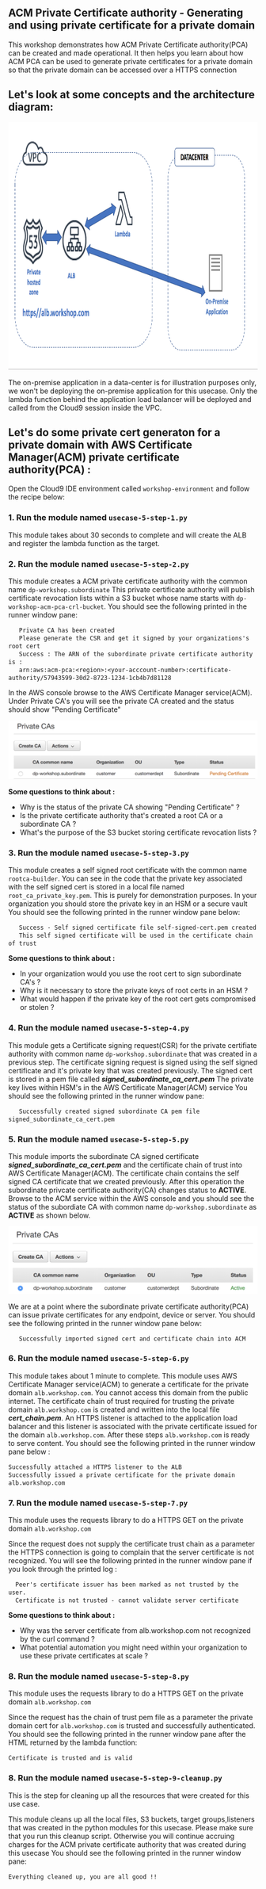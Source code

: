 ## ACM Private Certificate authority - Generating and using private certificate for a private domain

This workshop demonstrates how ACM Private Certificate authority(PCA) can be created and made operational. It then helps you learn
about how ACM PCA can be used to generate private certificates for a private domain so that the private domain can be accessed over
a HTTPS connection

## Let's look at some concepts and the architecture diagram:

<a><img src="images/acm-pca-usecase-6-arch.png" width="700" height="500"></a><br>

The on-premise application in a data-center is for illustration purposes only, we won't be deploying the on-premise application for this usecase. Only the lambda function behind the application load balancer will be deployed and called from the Cloud9 session inside the VPC. 

## Let's do some private cert generaton for a private domain with AWS Certificate Manager(ACM) private certificate authority(PCA) :

Open the Cloud9 IDE environment called `workshop-environment` and follow the recipe below:

### 1. Run the module named `usecase-5-step-1.py`

This module takes about 30 seconds to complete and will create the ALB and register the lambda function as the target.

### 2. Run the module named `usecase-5-step-2.py`

This module creates a ACM private certificate authority with the common name `dp-workshop.subordinate`
This private certificate authority will publish certificate revocation lists within a S3 bucket whose name starts with `dp-workshop-acm-pca-crl-bucket`.
You should see the following printed in the runner window pane:
```
   Private CA has been created
   Please generate the CSR and get it signed by your organizations's root cert
   Success : The ARN of the subordinate private certificate authority is :
   arn:aws:acm-pca:<region>:<your-acccount-number>:certificate-authority/57943599-30d2-8723-1234-1cb4b7d81128
```
In the AWS console browse to the AWS Certificate Manager service(ACM). Under Private CA's you will see the private CA created and the status should show "Pending Certificate"

<a><img src="images/pca-pending.png"></a><br>

**Some questions to think about :**

* Why is the status of the private CA showing "Pending Certificate" ?
* Is the private certificate authority that's created a root CA or a subordinate CA ?
* What's the purpose of the S3 bucket storing certificate revocation lists ?

### 3. Run the module named `usecase-5-step-3.py`

This module creates a self signed root certificate with the common name `rootca-builder`.
You can see in the code that the private key associated with the self signed cert is stored in a local file named `root_ca_private_key.pem`.
This is purely for demonstration purposes. In your organization you should store the private key in an HSM or a secure vault
You should see the following printed in the runner window pane below:
```
   Success - Self signed certificate file self-signed-cert.pem created
   This self signed certificate will be used in the certificate chain of trust
```

**Some questions to think about :**

* In your organization would you use the root cert to sign subordinate CA's ?
* Why is it necessary to store the private keys of root certs in an HSM ?
* What would happen if the private key of the root cert gets compromised or stolen ?

### 4. Run the module named `usecase-5-step-4.py`

This module gets a Certificate signing request(CSR) for the private certifiate authority with common name `dp-workshop.subordinate` that was created in a previous step.
The certificate signing request is signed using the self signed certificate and it's private key that was created previously.
The signed cert is stored in a pem file called ***signed_subordinate_ca_cert.pem***
The private key lives within HSM's in the AWS Certificate Manager(ACM) service
You should see the following printed in the runner window pane:
```
   Successfully created signed subordinate CA pem file signed_subordinate_ca_cert.pem
```
### 5. Run the module named `usecase-5-step-5.py`

This module imports the subordinate CA signed certificate ***signed_subordinate_ca_cert.pem*** and the certificate chain of trust into AWS Certificate Manager(ACM).
The certificate chain contains the self signed CA certificate that we created previously.
After this operation the subordinate privcate certificate authority(CA) changes status to **ACTIVE**. 
Browse to the ACM service within the AWS console and you should see the status of the subordiate CA with common name `dp-workshop.subordinate` as **ACTIVE** as shown below.

<a><img src="images/pca-active.png"></a><br>

We are at a point where the subordinate private certificate authority(PCA) can issue private certificates for any endpoint, device or server.
You should see the following printed in the runner window pane below:
```
   Successfully imported signed cert and certificate chain into ACM
```

### 6. Run the module named `usecase-5-step-6.py`

This module takes about 1 minute to complete.
This module uses AWS Certificate Manager service(ACM) to generate a certificate for the private domain `alb.workshop.com`. You cannot access this domain from the public internet.
The certificate chain of trust required for trusting the private domain `alb.workshop.com` is created and written into the local file ***cert_chain.pem***.
An HTTPS listener is attached to the application load balancer and this listener is associated with the private certificate issued for the domain `alb.workshop.com`.
After these steps `alb.workshop.com` is ready to serve content.
You should see the following printed in the runner window pane below :
```
Successfully attached a HTTPS listener to the ALB
Successfully issued a private certificate for the private domain alb.workshop.com
```

### 7. Run the module named `usecase-5-step-7.py`

This module uses the requests library to do a HTTPS GET on the private domain `alb.workshop.com`

Since the request does not supply the certificate trust chain as a parameter the HTTPS connection is going to complain that the server certificate is not recognized. You will see the following printed in the runner window pane if you look through the printed log :
```
  Peer's certificate issuer has been marked as not trusted by the user.
  Certificate is not trusted - cannot validate server certificate
```
**Some questions to think about :**

* Why was the server certificate from alb.workshop.com not recognized by the curl command ? 
* What potential automation you might need within your organization to use these private certificates at scale ?

### 8. Run the module named `usecase-5-step-8.py`

This module uses the requests library to do a HTTPS GET on the private domain `alb.workshop.com`

Since the request has the chain of trust pem file as a parameter the private domain cert for `alb.workshop.com` is trusted and successfully authenticated. You should see the following printed in the runner window pane after the HTML returned by the lambda function:
  
``` 
Certificate is trusted and is valid
```  

### 8. Run the module named `usecase-5-step-9-cleanup.py`

This is the step for cleaning up all the resources that were created for this use case.

This module cleans up all the local files, S3 buckets, target groups,listeners that was created in the python modules for this usecase.
Please make sure that you run this cleanup script. Otherwise you will continue accruing charges for the ACM private certificate authority that was created during this usecase
You should see the following printed in the runner window pane:
```
Everything cleaned up, you are all good !!
```



  